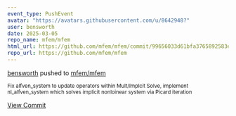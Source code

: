 ```yaml
---
event_type: PushEvent
avatar: "https://avatars.githubusercontent.com/u/8642948?"
user: bensworth
date: 2025-03-05
repo_name: mfem/mfem
html_url: https://github.com/mfem/mfem/commit/99656033d61bfa3765892583e9ff814e1857ad3e
repo_url: https://github.com/mfem/mfem
---
```


<a href='https://github.com/bensworth' target='_blank'>bensworth</a> pushed to <a href='https://github.com/mfem/mfem' target='_blank'>mfem/mfem</a>

<small>Fix alfven_system to update operators within Mult/Implcit Solve, implement nl_alfven_system which solves implicit nonloinear system via Picard iteration</small>

<a href='https://github.com/mfem/mfem/commit/99656033d61bfa3765892583e9ff814e1857ad3e' target='_blank'>View Commit</a>